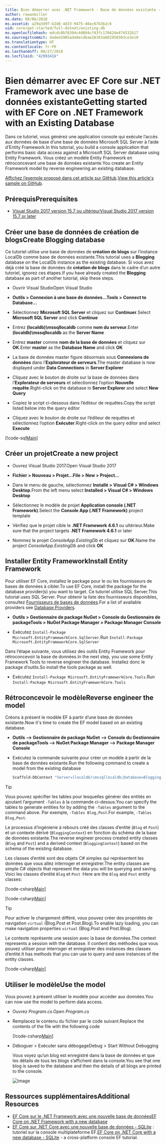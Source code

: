 ```yaml
---
title: Bien démarrer avec .NET Framework - Base de données existante - EF Core
author: rowanmiller
ms.date: 08/06/2018
ms.assetid: a29a3d97-b2d8-4d33-9475-40ac67b3b2c6
uid: core/get-started/full-dotnet/existing-db
ms.openlocfilehash: edcdc0b76394c4d604cf43fc170424e474532b17
ms.sourcegitcommit: dadee5905ada9ecdbae28363a682950383ce3e10
ms.translationtype: HT
ms.contentlocale: fr-FR
ms.lasthandoff: 08/27/2018
ms.locfileid: "42993416"
---
```

# <a name="getting-started-with-ef-core-on-net-framework-with-an-existing-database"></a><span data-ttu-id="22e5b-102">Bien démarrer avec EF Core sur .NET Framework avec une base de données existante</span><span class="sxs-lookup"><span data-stu-id="22e5b-102">Getting started with EF Core on .NET Framework with an Existing Database</span></span>

<span data-ttu-id="22e5b-103">Dans ce tutoriel, vous générez une application console qui exécute l’accès aux données de base d’une base de données Microsoft SQL Server à l’aide d’Entity Framework.</span><span class="sxs-lookup"><span data-stu-id="22e5b-103">In this tutorial, you build a console application that performs basic data access against a Microsoft SQL Server database using Entity Framework.</span></span> <span data-ttu-id="22e5b-104">Vous créez un modèle Entity Framework en rétroconcevant une base de données existante.</span><span class="sxs-lookup"><span data-stu-id="22e5b-104">You create an Entity Framework model by reverse engineering an existing database.</span></span>

<span data-ttu-id="22e5b-105">[Affichez l’exemple proposé dans cet article sur GitHub](https://github.com/aspnet/EntityFramework.Docs/tree/master/samples/core/GetStarted/FullNet/ConsoleApp.ExistingDb).</span><span class="sxs-lookup"><span data-stu-id="22e5b-105">[View this article's sample on GitHub](https://github.com/aspnet/EntityFramework.Docs/tree/master/samples/core/GetStarted/FullNet/ConsoleApp.ExistingDb).</span></span>

## <a name="prerequisites"></a><span data-ttu-id="22e5b-106">Prérequis</span><span class="sxs-lookup"><span data-stu-id="22e5b-106">Prerequisites</span></span>

* [<span data-ttu-id="22e5b-107">Visual Studio 2017 version 15.7 ou ultérieur</span><span class="sxs-lookup"><span data-stu-id="22e5b-107">Visual Studio 2017 version 15.7 or later</span></span>](https://www.visualstudio.com/downloads/)

## <a name="create-blogging-database"></a><span data-ttu-id="22e5b-108">Créer une base de données de création de blogs</span><span class="sxs-lookup"><span data-stu-id="22e5b-108">Create Blogging database</span></span>

<span data-ttu-id="22e5b-109">Ce tutoriel utilise une base de données de **création de blogs** sur l’instance LocalDb comme base de données existante.</span><span class="sxs-lookup"><span data-stu-id="22e5b-109">This tutorial uses a **Blogging** database on the LocalDb instance as the existing database.</span></span> <span data-ttu-id="22e5b-110">Si vous avez déjà créé la base de données de **création de blogs** dans le cadre d’un autre tutoriel, ignorez ces étapes.</span><span class="sxs-lookup"><span data-stu-id="22e5b-110">If you have already created the **Blogging** database as part of another tutorial, skip these steps.</span></span>

* <span data-ttu-id="22e5b-111">Ouvrir Visual Studio</span><span class="sxs-lookup"><span data-stu-id="22e5b-111">Open Visual Studio</span></span>

* <span data-ttu-id="22e5b-112">**Outils > Connexion à une base de données...**</span><span class="sxs-lookup"><span data-stu-id="22e5b-112">**Tools > Connect to Database...**</span></span>

* <span data-ttu-id="22e5b-113">Sélectionnez **Microsoft SQL Server** et cliquez sur **Continuer**.</span><span class="sxs-lookup"><span data-stu-id="22e5b-113">Select **Microsoft SQL Server** and click **Continue**</span></span>

* <span data-ttu-id="22e5b-114">Entrez **(localdb)\mssqllocaldb** comme **nom du serveur**.</span><span class="sxs-lookup"><span data-stu-id="22e5b-114">Enter **(localdb)\mssqllocaldb** as the **Server Name**</span></span>

* <span data-ttu-id="22e5b-115">Entrez **master** comme **nom de la base de données** et cliquez sur **OK**.</span><span class="sxs-lookup"><span data-stu-id="22e5b-115">Enter **master** as the **Database Name** and click **OK**</span></span>

* <span data-ttu-id="22e5b-116">La base de données master figure désormais sous **Connexions de données** dans l’**Explorateur de serveurs**.</span><span class="sxs-lookup"><span data-stu-id="22e5b-116">The master database is now displayed under **Data Connections** in **Server Explorer**</span></span>

* <span data-ttu-id="22e5b-117">Cliquez avec le bouton de droite sur la base de données dans l’**Explorateur de serveurs** et sélectionnez l’option **Nouvelle requête**.</span><span class="sxs-lookup"><span data-stu-id="22e5b-117">Right-click on the database in **Server Explorer** and select **New Query**</span></span>

* <span data-ttu-id="22e5b-118">Copiez le script ci-dessous dans l’éditeur de requêtes.</span><span class="sxs-lookup"><span data-stu-id="22e5b-118">Copy the script listed below into the query editor</span></span>

* <span data-ttu-id="22e5b-119">Cliquez avec le bouton de droite sur l’éditeur de requêtes et sélectionnez l’option **Exécuter**.</span><span class="sxs-lookup"><span data-stu-id="22e5b-119">Right-click on the query editor and select **Execute**</span></span>

[!code-sql[Main](../_shared/create-blogging-database-script.sql)]

## <a name="create-a-new-project"></a><span data-ttu-id="22e5b-120">Créer un projet</span><span class="sxs-lookup"><span data-stu-id="22e5b-120">Create a new project</span></span>

* <span data-ttu-id="22e5b-121">Ouvrez Visual Studio 2017.</span><span class="sxs-lookup"><span data-stu-id="22e5b-121">Open Visual Studio 2017</span></span>

* <span data-ttu-id="22e5b-122">**Fichier > Nouveau > Projet...**</span><span class="sxs-lookup"><span data-stu-id="22e5b-122">**File > New > Project...**</span></span>

* <span data-ttu-id="22e5b-123">Dans le menu de gauche, sélectionnez **Installé > Visual C# > Windows Desktop**.</span><span class="sxs-lookup"><span data-stu-id="22e5b-123">From the left menu select **Installed > Visual C# > Windows Desktop**</span></span>

* <span data-ttu-id="22e5b-124">Sélectionnez le modèle de projet **Application console (.NET Framework)**.</span><span class="sxs-lookup"><span data-stu-id="22e5b-124">Select the **Console App (.NET Framework)** project template</span></span>

* <span data-ttu-id="22e5b-125">Vérifiez que le projet cible le **.NET Framework 4.6.1** ou ultérieur.</span><span class="sxs-lookup"><span data-stu-id="22e5b-125">Make sure that the project targets **.NET Framework 4.6.1** or later</span></span>

* <span data-ttu-id="22e5b-126">Nommez le projet *ConsoleApp.ExistingDb* et cliquez sur **OK**.</span><span class="sxs-lookup"><span data-stu-id="22e5b-126">Name the project *ConsoleApp.ExistingDb* and click **OK**</span></span>

## <a name="install-entity-framework"></a><span data-ttu-id="22e5b-127">Installer Entity Framework</span><span class="sxs-lookup"><span data-stu-id="22e5b-127">Install Entity Framework</span></span>

<span data-ttu-id="22e5b-128">Pour utiliser EF Core, installez le package pour le ou les fournisseurs de bases de données à cibler.</span><span class="sxs-lookup"><span data-stu-id="22e5b-128">To use EF Core, install the package for the database provider(s) you want to target.</span></span> <span data-ttu-id="22e5b-129">Ce tutoriel utilise SQL Server.</span><span class="sxs-lookup"><span data-stu-id="22e5b-129">This tutorial uses SQL Server.</span></span> <span data-ttu-id="22e5b-130">Pour obtenir la liste des fournisseurs disponibles, consultez [Fournisseurs de bases de données](../../providers/index.md).</span><span class="sxs-lookup"><span data-stu-id="22e5b-130">For a list of available providers see [Database Providers](../../providers/index.md).</span></span>

* <span data-ttu-id="22e5b-131">**Outils > Gestionnaire de package NuGet > Console du Gestionnaire de package**</span><span class="sxs-lookup"><span data-stu-id="22e5b-131">**Tools > NuGet Package Manager > Package Manager Console**</span></span>

* <span data-ttu-id="22e5b-132">Exécutez `Install-Package Microsoft.EntityFrameworkCore.SqlServer`.</span><span class="sxs-lookup"><span data-stu-id="22e5b-132">Run `Install-Package Microsoft.EntityFrameworkCore.SqlServer`</span></span>

<span data-ttu-id="22e5b-133">Dans l’étape suivante, vous utilisez des outils Entity Framework pour rétroconcevoir la base de données.</span><span class="sxs-lookup"><span data-stu-id="22e5b-133">In the next step, you use some Entity Framework Tools to reverse engineer the database.</span></span> <span data-ttu-id="22e5b-134">Installez donc le package d’outils.</span><span class="sxs-lookup"><span data-stu-id="22e5b-134">So install the tools package as well.</span></span>

* <span data-ttu-id="22e5b-135">Exécutez `Install-Package Microsoft.EntityFrameworkCore.Tools`.</span><span class="sxs-lookup"><span data-stu-id="22e5b-135">Run `Install-Package Microsoft.EntityFrameworkCore.Tools`</span></span>

## <a name="reverse-engineer-the-model"></a><span data-ttu-id="22e5b-136">Rétroconcevoir le modèle</span><span class="sxs-lookup"><span data-stu-id="22e5b-136">Reverse engineer the model</span></span>

<span data-ttu-id="22e5b-137">Créons à présent le modèle EF à partir d’une base de données existante.</span><span class="sxs-lookup"><span data-stu-id="22e5b-137">Now it's time to create the EF model based on an existing database.</span></span>

* <span data-ttu-id="22e5b-138">**Outils –> Gestionnaire de package NuGet –> Console du Gestionnaire de package**</span><span class="sxs-lookup"><span data-stu-id="22e5b-138">**Tools –> NuGet Package Manager –> Package Manager Console**</span></span>

* <span data-ttu-id="22e5b-139">Exécutez la commande suivante pour créer un modèle à partir de la base de données existante.</span><span class="sxs-lookup"><span data-stu-id="22e5b-139">Run the following command to create a model from the existing database</span></span>

  ``` powershell
  Scaffold-DbContext "Server=(localdb)\mssqllocaldb;Database=Blogging;Trusted_Connection=True;" Microsoft.EntityFrameworkCore.SqlServer
  ```

> [!TIP]  
> <span data-ttu-id="22e5b-140">Vous pouvez spécifier les tables pour lesquelles générer des entités en ajoutant l’argument `-Tables` à la commande ci-dessus.</span><span class="sxs-lookup"><span data-stu-id="22e5b-140">You can specify the tables to generate entities for by adding the `-Tables` argument to the command above.</span></span> <span data-ttu-id="22e5b-141">Par exemple, `-Tables Blog,Post`.</span><span class="sxs-lookup"><span data-stu-id="22e5b-141">For example, `-Tables Blog,Post`.</span></span>

<span data-ttu-id="22e5b-142">Le processus d’ingénierie à rebours créé des classes d’entité (`Blog` et `Post`) et un contexte dérivé (`BloggingContext`) en fonction du schéma de la base de données existante.</span><span class="sxs-lookup"><span data-stu-id="22e5b-142">The reverse engineer process created entity classes (`Blog` and `Post`) and a derived context (`BloggingContext`) based on the schema of the existing database.</span></span>

<span data-ttu-id="22e5b-143">Les classes d’entité sont des objets C# simples qui représentent les données que vous allez interroger et enregistrer.</span><span class="sxs-lookup"><span data-stu-id="22e5b-143">The entity classes are simple C# objects that represent the data you will be querying and saving.</span></span> <span data-ttu-id="22e5b-144">Voici les classes d’entité `Blog` et `Post` :</span><span class="sxs-lookup"><span data-stu-id="22e5b-144">Here are the `Blog` and `Post` entity classes:</span></span>

 [!code-csharp[Main](../../../../samples/core/GetStarted/FullNet/ConsoleApp.ExistingDb/Blog.cs)]

[!code-csharp[Main](../../../../samples/core/GetStarted/FullNet/ConsoleApp.ExistingDb/Post.cs)]

> [!TIP]  
> <span data-ttu-id="22e5b-145">Pour activer le chargement différé, vous pouvez créer des propriétés de navigation `virtual` (Blog.Post et Post.Blog).</span><span class="sxs-lookup"><span data-stu-id="22e5b-145">To enable lazy loading, you can make navigation properties `virtual` (Blog.Post and Post.Blog).</span></span>

<span data-ttu-id="22e5b-146">Le contexte représente une session avec la base de données.</span><span class="sxs-lookup"><span data-stu-id="22e5b-146">The context represents a session with the database.</span></span> <span data-ttu-id="22e5b-147">Il contient des méthodes que vous pouvez utiliser pour interroger et enregistrer des instances des classes d’entité.</span><span class="sxs-lookup"><span data-stu-id="22e5b-147">It has methods that you can use to query and save instances of the entity classes.</span></span>

[!code-csharp[Main](../../../../samples/core/GetStarted/FullNet/ConsoleApp.ExistingDb/BloggingContext.cs)]

## <a name="use-the-model"></a><span data-ttu-id="22e5b-148">Utiliser le modèle</span><span class="sxs-lookup"><span data-stu-id="22e5b-148">Use the model</span></span>

<span data-ttu-id="22e5b-149">Vous pouvez à présent utiliser le modèle pour accéder aux données.</span><span class="sxs-lookup"><span data-stu-id="22e5b-149">You can now use the model to perform data access.</span></span>

* <span data-ttu-id="22e5b-150">Ouvrez *Program.cs*.</span><span class="sxs-lookup"><span data-stu-id="22e5b-150">Open *Program.cs*</span></span>

* <span data-ttu-id="22e5b-151">Remplacez le contenu du fichier par le code suivant.</span><span class="sxs-lookup"><span data-stu-id="22e5b-151">Replace the contents of the file with the following code</span></span>

  [!code-csharp[Main](../../../../samples/core/GetStarted/FullNet/ConsoleApp.ExistingDb/Program.cs)] 

* <span data-ttu-id="22e5b-152">Déboguer > Exécuter sans débogage</span><span class="sxs-lookup"><span data-stu-id="22e5b-152">Debug > Start Without Debugging</span></span>

  <span data-ttu-id="22e5b-153">Vous voyez qu’un blog est enregistré dans la base de données et que les détails de tous les blogs s’affichent dans la console.</span><span class="sxs-lookup"><span data-stu-id="22e5b-153">You see that one blog is saved to the database and then the details of all blogs are printed to the console.</span></span>

  ![image](_static/output-existing-db.png)

## <a name="additional-resources"></a><span data-ttu-id="22e5b-155">Ressources supplémentaires</span><span class="sxs-lookup"><span data-stu-id="22e5b-155">Additional Resources</span></span>

* [<span data-ttu-id="22e5b-156">EF Core sur le .NET Framework avec une nouvelle base de données</span><span class="sxs-lookup"><span data-stu-id="22e5b-156">EF Core on .NET Framework with a new database</span></span>](xref:core/get-started/full-dotnet/new-db)
* <span data-ttu-id="22e5b-157">[EF Core sur .NET Core avec une nouvelle base de données - SQLite](xref:core/get-started/netcore/new-db-sqlite) : tutoriel sur la console multiplateforme EF.</span><span class="sxs-lookup"><span data-stu-id="22e5b-157">[EF Core on .NET Core with a new database - SQLite](xref:core/get-started/netcore/new-db-sqlite) -  a cross-platform console EF tutorial.</span></span>
